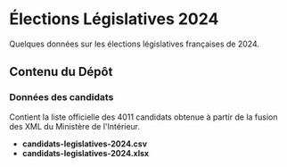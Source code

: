 # Élections Législatives 2024

Quelques données sur les élections législatives françaises de 2024. 

## Contenu du Dépôt

### Données des candidats

Contient la liste officielle des 4011 candidats obtenue à partir de la fusion des XML du Ministère de l'Intérieur.

- **candidats-legislatives-2024.csv** 
- **candidats-legislatives-2024.xlsx** 
